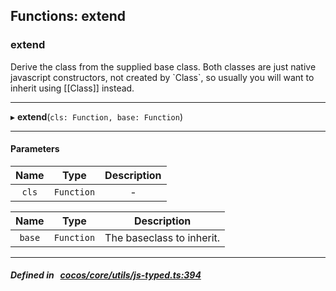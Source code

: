 ## Functions: extend

### extend

Derive the class from the supplied base class.
Both classes are just native javascript constructors, not created by &#x60;Class&#x60;, so
usually you will want to inherit using [[Class]] instead.
___
▸ **extend**(`cls: Function, base: Function`)
___


#### Parameters

| Name | Type | Description |
| :------: | :------: | :------: |
| `cls` | `Function` | - |

| Name | Type | Description |
| :------: | :------: | :------: |
| `base` | `Function` | The baseclass to inherit.  |


___


##### Defined in &nbsp;   [cocos/core/utils/js-typed.ts:394](https://github.com/cocos-creator/engine/blob/c7bf6b8a9/cocos/core/utils/js-typed.ts#L394)&nbsp;
